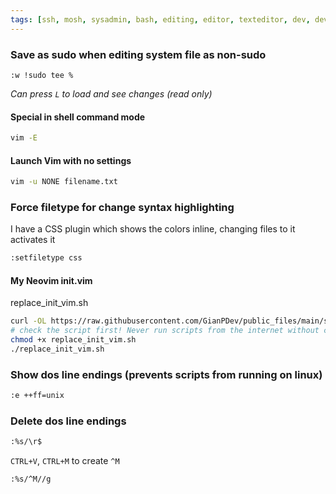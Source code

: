 ```yaml
---
tags: [ssh, mosh, sysadmin, bash, editing, editor, texteditor, dev, developer, vi, vim, neovim, nano]
---
```


### Save as sudo when editing system file as non-sudo
```vim
:w !sudo tee %
```
*Can press `L` to load and see changes (read only)*

#### Special in shell command mode
```bash
vim -E
```

#### Launch Vim with no settings
```bash
vim -u NONE filename.txt
```

### Force filetype for change syntax highlighting
I have a CSS plugin which shows the colors inline, changing files to it activates it
```bash
:setfiletype css
```

#### My Neovim init.vim
replace_init_vim.sh
```bash
curl -OL https://raw.githubusercontent.com/GianPDev/public_files/main/scripts/replace_init_vim.sh
# check the script first! Never run scripts from the internet without checking it!
chmod +x replace_init_vim.sh
./replace_init_vim.sh
```

### Show dos line endings (prevents scripts from running on linux)
```bash
:e ++ff=unix
```

### Delete dos line endings
```bash
:%s/\r$
```
`CTRL+V`, `CTRL+M` to create `^M`
```bash
:%s/^M//g
```